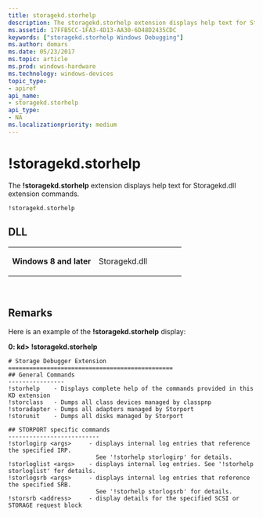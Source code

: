 ```yaml
---
title: storagekd.storhelp
description: The storagekd.storhelp extension displays help text for Storagekd.dll extension commands.
ms.assetid: 17FFB5CC-1FA3-4D13-AA30-6D48D2435CDC
keywords: ["storagekd.storhelp Windows Debugging"]
ms.author: domars
ms.date: 05/23/2017
ms.topic: article
ms.prod: windows-hardware
ms.technology: windows-devices
topic_type:
- apiref
api_name:
- storagekd.storhelp
api_type:
- NA
ms.localizationpriority: medium
---
```


# !storagekd.storhelp


The **!storagekd.storhelp** extension displays help text for Storagekd.dll extension commands.

```
!storagekd.storhelp 
```

## <span id="DLL"></span><span id="dll"></span>DLL


<table>
<colgroup>
<col width="50%" />
<col width="50%" />
</colgroup>
<tbody>
<tr class="odd">
<td align="left"><p><strong>Windows 8 and later</strong></p></td>
<td align="left"><p>Storagekd.dll</p></td>
</tr>
</tbody>
</table>

 

Remarks
-------

Here is an example of the **!storagekd.storhelp** display:

**0: kd&gt; !storagekd.storhelp**

```
# Storage Debugger Extension
===============================================
## General Commands
----------------
!storhelp    - Displays complete help of the commands provided in this KD extension
!storclass   - Dumps all class devices managed by classpnp
!storadapter - Dumps all adapters managed by Storport
!storunit    - Dumps all disks managed by Storport

## STORPORT specific commands
--------------------------
!storlogirp <args>     - displays internal log entries that reference the specified IRP.
                         See '!storhelp storlogirp' for details.
!storloglist <args>    - displays internal log entries. See '!storhelp storloglist' for details.
!storlogsrb <args>     - displays internal log entries that reference the specified SRB.
                         See '!storhelp storlogsrb' for details.
!storsrb <address>     - display details for the specified SCSI or STORAGE request block
```

 

 





